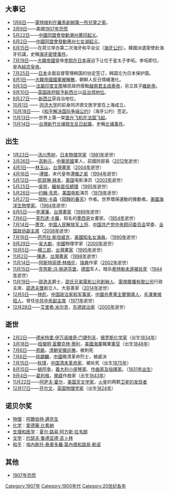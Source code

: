 ## 大事记

  - [1月6日](../Page/1月6日.md "wikilink")——[蒙特梭利在](https://zh.wikipedia.org/wiki/蒙特梭利 "wikilink")[羅馬創辦第一所兒童之家](https://zh.wikipedia.org/wiki/羅馬 "wikilink")。
  - [3月9日](../Page/3月9日.md "wikilink")——美國[1907年恐慌](../Page/1907年恐慌.md "wikilink")
  - [5月22日](../Page/5月22日.md "wikilink")——[中國同盟會發動](https://zh.wikipedia.org/wiki/中國同盟會 "wikilink")[潮州](https://zh.wikipedia.org/wiki/潮州 "wikilink")[黄冈起义](https://zh.wikipedia.org/wiki/黄冈起义 "wikilink")。
  - [6月2日](../Page/6月2日.md "wikilink")——[中國同盟會發動](https://zh.wikipedia.org/wiki/中國同盟會 "wikilink")[惠州](https://zh.wikipedia.org/wiki/惠州 "wikilink")[七女湖起义](https://zh.wikipedia.org/wiki/七女湖起义 "wikilink")。
  - [6月15日](../Page/6月15日.md "wikilink")——在荷兰举办第二次海牙和平会议（[海牙公约](../Page/海牙公约.md "wikilink")）。韓國派遣密使赴海牙抗議，史稱[海牙密使事件](https://zh.wikipedia.org/wiki/海牙密使事件 "wikilink")。
  - [7月19日](https://zh.wikipedia.org/wiki/7月19日 "wikilink")——[大韓帝國](../Page/大韓帝國.md "wikilink")皇帝[李熙在](../Page/朝鮮高宗.md "wikilink")[日本](../Page/日本.md "wikilink")逼迫下让位于皇太子李坧。李坧即位，是為[純宗皇帝](../Page/朝鮮純宗.md "wikilink")。
  - [7月25日](https://zh.wikipedia.org/wiki/7月25日 "wikilink")——[日本](../Page/日本.md "wikilink")全面监督管理韩国的协定签订，韩国沦为日本保护国。
  - [8月1日](../Page/8月1日.md "wikilink")——[大韓帝國國軍被解散](https://zh.wikipedia.org/wiki/大韓帝國軍 "wikilink")，朝鮮人反日情緒激化。
  - [9月3日](../Page/9月3日.md "wikilink")——[法屬印度支那](../Page/法屬印度支那.md "wikilink")殖民政府廢黜[越南君主](https://zh.wikipedia.org/wiki/越南 "wikilink")[成泰帝](../Page/成泰帝.md "wikilink")，另立其子[維新帝](../Page/維新帝.md "wikilink")。
  - [9月10日](../Page/9月10日.md "wikilink")——[英国政府赋予](https://zh.wikipedia.org/wiki/英国 "wikilink")[新西兰](../Page/新西兰.md "wikilink")以[自治领地位](https://zh.wikipedia.org/wiki/自治领 "wikilink")。
  - [9月27日](../Page/9月27日.md "wikilink")——[新西兰](../Page/新西兰.md "wikilink")获自治地位。
  - [10月1日](../Page/10月1日.md "wikilink") —— [同济大学](../Page/同济大学.md "wikilink")的前身同济德文医学堂在上海成立。
  - [10月18日](../Page/10月18日.md "wikilink")——《[和平解决国际争端公约](https://zh.wikipedia.org/wiki/和平解决国际争端公约 "wikilink")》（海牙公约）签定。
  - [11月13日](../Page/11月13日.md "wikilink")——世界上第一架[直升飞机在](https://zh.wikipedia.org/wiki/直升飞机 "wikilink")[法国飞起](https://zh.wikipedia.org/wiki/法国 "wikilink")。
  - [11月14日](../Page/11月14日.md "wikilink")——[台灣](https://zh.wikipedia.org/wiki/台灣 "wikilink")[新竹](../Page/新竹廳.md "wikilink")[北埔發生反日起義](../Page/北埔鄉.md "wikilink")，史稱[北埔事件](../Page/北埔事件.md "wikilink")。

## 出生

  - [1月23日](../Page/1月23日.md "wikilink")——[汤川秀树](../Page/汤川秀树.md "wikilink")，[日本](../Page/日本.md "wikilink")[物理学家](https://zh.wikipedia.org/wiki/物理 "wikilink")（[1981年](../Page/1981年.md "wikilink")逝世）
  - [3月26日](../Page/3月26日.md "wikilink")——[高魁元](../Page/高魁元.md "wikilink")，[中華民國](../Page/中華民國.md "wikilink")軍人，前國防部長（[2012年](../Page/2012年.md "wikilink")逝世）
  - [4月1日](../Page/4月1日.md "wikilink")——[林玉山](../Page/林玉山.md "wikilink")，[台灣畫家](https://zh.wikipedia.org/wiki/台灣 "wikilink")（[2004年](../Page/2004年.md "wikilink")逝世）
  - [4月16日](../Page/4月16日.md "wikilink") ——[溥傑](../Page/溥傑.md "wikilink")，末代皇帝[溥儀之弟](https://zh.wikipedia.org/wiki/溥儀 "wikilink")（[1994年](../Page/1994年.md "wikilink")逝世）
  - [5月12日](../Page/5月12日.md "wikilink")——[凯瑟琳·赫本](../Page/凯瑟琳·赫本.md "wikilink")，[美国](../Page/美国.md "wikilink")电影演员（[2003年](../Page/2003年.md "wikilink")逝世）
  - [5月25日](../Page/5月25日.md "wikilink")——[吳努](https://zh.wikipedia.org/wiki/吳努 "wikilink")，[緬甸首任](https://zh.wikipedia.org/wiki/緬甸 "wikilink")[總理](https://zh.wikipedia.org/wiki/總理 "wikilink")（[1995年](../Page/1995年.md "wikilink")逝世）
  - [5月26日](../Page/5月26日.md "wikilink")——[约翰·韦恩](https://zh.wikipedia.org/wiki/约翰·韦恩_\(美国电影演员\) "wikilink")，[美国](../Page/美国.md "wikilink")[电影](../Page/电影.md "wikilink")演员（[1979年](../Page/1979年.md "wikilink")逝世）
  - [5月27日](../Page/5月27日.md "wikilink")——[瑞秋·卡森](https://zh.wikipedia.org/wiki/瑞秋·卡森 "wikilink")《[寂靜的春天](https://zh.wikipedia.org/wiki/寂靜的春天 "wikilink")》作者。世界環保運動的推動者。[美國海洋生物學家](https://zh.wikipedia.org/wiki/美國 "wikilink")。（[1964年](../Page/1964年.md "wikilink")逝世）
  - [6月5日](../Page/6月5日.md "wikilink")——[李澤藩](../Page/李澤藩.md "wikilink")，[台灣畫家](https://zh.wikipedia.org/wiki/台灣 "wikilink")（[1989年](../Page/1989年.md "wikilink")逝世）
  - [7月6日](https://zh.wikipedia.org/wiki/7月6日 "wikilink")——[芙烈達·卡蘿](../Page/芙烈達·卡蘿.md "wikilink")，知名的[墨西哥](../Page/墨西哥.md "wikilink")女畫家。（[1954年](../Page/1954年.md "wikilink")逝世）
  - [7月14日](https://zh.wikipedia.org/wiki/7月14日 "wikilink")──[萧克](../Page/萧克.md "wikilink")，[中国人民解放军上将](../Page/中国人民解放军上将.md "wikilink")、[中国共产党中央顾问委员会](../Page/中国共产党中央顾问委员会.md "wikilink")常委、[全国政协副主席](https://zh.wikipedia.org/wiki/全国政协副主席 "wikilink")（[2008年](../Page/2008年.md "wikilink")逝世）
  - [7月16日](https://zh.wikipedia.org/wiki/7月16日 "wikilink")——[芭芭拉·斯坦威克](../Page/芭芭拉·斯坦威克.md "wikilink")，[美國知名女](https://zh.wikipedia.org/wiki/美國 "wikilink")[演員](../Page/演員.md "wikilink")。（[1990年](../Page/1990年.md "wikilink")逝世）
  - [9月29日](../Page/9月29日.md "wikilink")——[吴大猷](../Page/吴大猷.md "wikilink")，[中國](../Page/中國.md "wikilink")物理学家（[2000年](../Page/2000年.md "wikilink")逝世）
  - [10月5日](../Page/10月5日.md "wikilink")——[楊三郎](../Page/楊三郎_\(畫家\).md "wikilink")，[台灣畫家](https://zh.wikipedia.org/wiki/台灣 "wikilink")（[1995年](../Page/1995年.md "wikilink")逝世）
  - [11月2日](../Page/11月2日.md "wikilink")——[陳進](../Page/陳進_\(畫家\).md "wikilink")，[台灣畫家](https://zh.wikipedia.org/wiki/台灣 "wikilink")（[1998年](../Page/1998年.md "wikilink")逝世）
  - [11月14日](../Page/11月14日.md "wikilink")——[阿斯特丽德·林格伦](https://zh.wikipedia.org/wiki/阿斯特丽德·林格伦 "wikilink")，[瑞典](../Page/瑞典.md "wikilink")作家（[2002年](../Page/2002年.md "wikilink")逝世）
  - [11月15日](../Page/11月15日.md "wikilink")——[克劳斯·冯·施道芬堡](https://zh.wikipedia.org/wiki/克劳斯·冯·施道芬堡 "wikilink")，[德国](../Page/德国.md "wikilink")军人，暗杀[希特勒未遂被处死](https://zh.wikipedia.org/wiki/希特勒 "wikilink")（[1944年](../Page/1944年.md "wikilink")逝世）
  - [11月19日](../Page/11月19日.md "wikilink")——[邵逸夫](../Page/邵逸夫.md "wikilink")爵士，[邵氏兄弟電影公司創辦人](https://zh.wikipedia.org/wiki/邵氏 "wikilink")、[電視廣播有限公司](../Page/電視廣播有限公司.md "wikilink")行政主席、[邵逸夫獎](../Page/邵逸夫獎.md "wikilink")創立人、大慈善家（[2014年](../Page/2014年.md "wikilink")逝世）
  - [12月5日](../Page/12月5日.md "wikilink")——[林彪](../Page/林彪.md "wikilink")，[中国政治家和军事家](https://zh.wikipedia.org/wiki/中国 "wikilink")，[中國共產黨主要領導人](https://zh.wikipedia.org/wiki/中國共產黨 "wikilink")，[毛澤東接班人](https://zh.wikipedia.org/wiki/毛澤東 "wikilink")，曾任[中共中央副主席](https://zh.wikipedia.org/wiki/中共中央副主席 "wikilink")（[1971年](../Page/1971年.md "wikilink")逝世）
  - [12月28日](../Page/12月28日.md "wikilink")——[艾里希·米尔克](https://zh.wikipedia.org/wiki/艾里希·米尔克 "wikilink")，[东德政治家](https://zh.wikipedia.org/wiki/东德 "wikilink")（[2000年](../Page/2000年.md "wikilink")逝世）

## 逝世

  - [2月2日](../Page/2月2日.md "wikilink")——[德米特里·伊万诺维奇·门捷列夫](../Page/德米特里·伊万诺维奇·门捷列夫.md "wikilink")，[俄罗斯](../Page/俄罗斯.md "wikilink")[化学家](https://zh.wikipedia.org/wiki/化学 "wikilink")（出生[1834年](https://zh.wikipedia.org/wiki/1834年 "wikilink")）
  - [3月18日](../Page/3月18日.md "wikilink")——[班傑明·富蘭克林·蒂利](https://zh.wikipedia.org/wiki/班傑明·富蘭克林·蒂利 "wikilink")，[美國海軍](../Page/美國海軍.md "wikilink")職業[軍官](../Page/軍官.md "wikilink")（出生[1848年](../Page/1848年.md "wikilink")）
  - [7月6日](https://zh.wikipedia.org/wiki/7月6日 "wikilink")——[恩銘](../Page/恩銘.md "wikilink")，[清朝](../Page/清朝.md "wikilink")[安徽巡撫](https://zh.wikipedia.org/wiki/安徽 "wikilink")，被刺死
  - [7月6日](https://zh.wikipedia.org/wiki/7月6日 "wikilink")——[徐錫麟](https://zh.wikipedia.org/wiki/徐錫麟 "wikilink")，[中國](../Page/中國.md "wikilink")晚清革命烈士，被處決
  - [7月15日](https://zh.wikipedia.org/wiki/7月15日 "wikilink")——[秋瑾](../Page/秋瑾.md "wikilink")，[中国清末革命家](https://zh.wikipedia.org/wiki/中国 "wikilink")，被处死（出生[1875年](../Page/1875年.md "wikilink")）
  - [8月15日](../Page/8月15日.md "wikilink")——[姚阿幸](https://zh.wikipedia.org/wiki/姚阿幸·約瑟夫 "wikilink")，[義大利](https://zh.wikipedia.org/wiki/義大利 "wikilink")[小提琴家](../Page/小提琴家.md "wikilink")、[作曲家及](https://zh.wikipedia.org/wiki/作曲家 "wikilink")[指揮家](https://zh.wikipedia.org/wiki/指揮家 "wikilink")。（[1831年出生](https://zh.wikipedia.org/wiki/1831年 "wikilink")）
  - [9月4日](../Page/9月4日.md "wikilink")——[葛利格](../Page/爱德华·格里格.md "wikilink")，[挪威](../Page/挪威.md "wikilink")作曲家（出生[1843年](https://zh.wikipedia.org/wiki/1843年 "wikilink")）
  - [11月22日](https://zh.wikipedia.org/wiki/11月22日 "wikilink")——[阿萨夫·霍尔](../Page/阿萨夫·霍尔.md "wikilink")，[美国](../Page/美国.md "wikilink")[天文学家](https://zh.wikipedia.org/wiki/天文 "wikilink")，[火星](../Page/火星.md "wikilink")的两颗[卫星的发现者](https://zh.wikipedia.org/wiki/卫星 "wikilink")
  - [12月17日](../Page/12月17日.md "wikilink")——[开尔文](../Page/开尔文.md "wikilink")，[英国](https://zh.wikipedia.org/wiki/英国 "wikilink")[物理学家](https://zh.wikipedia.org/wiki/物理 "wikilink")（出生[1824年](https://zh.wikipedia.org/wiki/1824年 "wikilink")）

## 诺贝尔奖

  - [物理](../Page/诺贝尔物理学奖.md "wikilink")：[阿爾伯特·邁克生](https://zh.wikipedia.org/wiki/阿爾伯特·邁克生 "wikilink")
  - [化学](../Page/诺贝尔化学奖.md "wikilink")：[愛德華·比希納](https://zh.wikipedia.org/wiki/愛德華·比希納 "wikilink")
  - [生理和医学](https://zh.wikipedia.org/wiki/诺贝尔医学奖 "wikilink")：[夏尔·路易·阿方斯·拉韦朗](../Page/夏尔·路易·阿方斯·拉韦朗.md "wikilink")
  - [文学](../Page/诺贝尔文学奖.md "wikilink")：[约瑟夫·鲁德亚德·吉卜林](https://zh.wikipedia.org/wiki/约瑟夫·鲁德亚德·吉卜林 "wikilink")
  - [和平](../Page/诺贝尔和平奖.md "wikilink")：[埃內斯托·泰奧多羅·莫內塔和](https://zh.wikipedia.org/wiki/埃內斯托·泰奧多羅·莫內塔 "wikilink")[路易·勒诺](https://zh.wikipedia.org/wiki/路易·雷諾_\(法理學家\) "wikilink")

## 其他

  - [1907年恐慌](../Page/1907年恐慌.md "wikilink")

[Category:1907年](https://zh.wikipedia.org/wiki/Category:1907年 "wikilink") [Category:1900年代](https://zh.wikipedia.org/wiki/Category:1900年代 "wikilink") [Category:20世纪各年](https://zh.wikipedia.org/wiki/Category:20世纪各年 "wikilink")